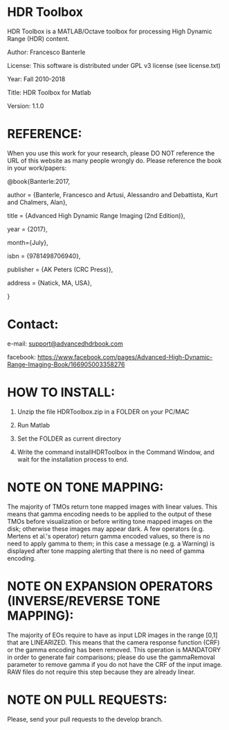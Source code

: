 HDR Toolbox
===========

HDR Toolbox is a MATLAB/Octave toolbox for processing High Dynamic Range (HDR) content.

Author: Francesco Banterle

License: This software is distributed under GPL v3 license (see license.txt)

Year: Fall 2010-2018

Title: HDR Toolbox for Matlab

Version: 1.1.0

REFERENCE:
==========
When you use this work for your research, please DO NOT reference the URL of this website as many people wrongly do.
Please reference the book in your work/papers:

@book{Banterle:2017,
 
 author = {Banterle, Francesco and Artusi, Alessandro and Debattista, Kurt and Chalmers, Alan},
 
 title = {Advanced High Dynamic Range Imaging (2nd Edition)},
 
 year = {2017},
 
 month={July},
 
 isbn = {9781498706940},
 
 publisher = {AK Peters (CRC Press)},
 
 address = {Natick, MA, USA},
 
} 

Contact:
========
e-mail: support@advancedhdrbook.com

facebook: https://www.facebook.com/pages/Advanced-High-Dynamic-Range-Imaging-Book/166905003358276

HOW TO INSTALL:
===============
1) Unzip the file HDRToolbox.zip in a FOLDER on your PC/MAC

2) Run Matlab

3) Set the FOLDER as current directory

4) Write the command installHDRToolbox in the Command Window, and wait for the installation process to end.


NOTE ON TONE MAPPING:
=====================
The majority of TMOs return tone mapped images with linear values. This means that gamma encoding
needs to be applied to the output of these TMOs before visualization or before writing tone mapped images
 on the disk; otherwise these images may appear dark.
A few operators (e.g. Mertens et al.'s operator) return gamma encoded values,
so there is no need to apply gamma to them; in this case a message (e.g. a Warning) is displayed
after tone mapping alerting that there is no need of gamma encoding.

NOTE ON EXPANSION OPERATORS (INVERSE/REVERSE TONE MAPPING):
=====================
The majority of EOs require to have as input LDR images in the range [0,1] that are LINEARIZED.
This means that the camera response function (CRF) or the gamma encoding has been removed.
This operation is MANDATORY in order to generate fair comparisons; please do use the gammaRemoval
parameter to remove gamma if you do not have the CRF of the input image. RAW files do not require 
this step because they are already linear.

NOTE ON PULL REQUESTS:
=====================
Please, send your pull requests to the develop branch.

